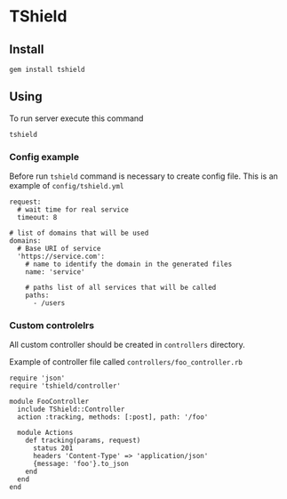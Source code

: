 TShield
=======

## Install

    gem install tshield

## Using

To run server execute this command

    tshield

### Config example

Before run `tshield` command is necessary to create config file.
This is an example of `config/tshield.yml`

    request:
      # wait time for real service
      timeout: 8

    # list of domains that will be used
    domains:
      # Base URI of service
      'https://service.com':
        # name to identify the domain in the generated files
        name: 'service'

        # paths list of all services that will be called
        paths:
          - /users

### Custom controlelrs

All custom controller should be created in `controllers` directory.

Example of controller file called `controllers/foo_controller.rb`

    require 'json'
    require 'tshield/controller'
    
    module FooController
      include TShield::Controller
      action :tracking, methods: [:post], path: '/foo'
    
      module Actions
        def tracking(params, request)
          status 201
          headers 'Content-Type' => 'application/json'
          {message: 'foo'}.to_json
        end
      end
    end



